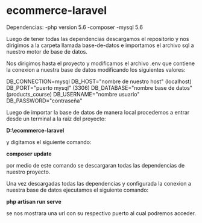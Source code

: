# ecommerce-laravel

Dependencias:
-php version 5.6
-composer
-mysql 5.6

Luego de tener todas las dependencias descargamos el repositorio y nos dirigimos a la carpeta llamada base-de-datos e importamos el archivo sql a nuestro motor de base de datos.

Nos dirigimos hasta el proyecto y modificamos el archivo .env que contiene la conexion a nuestra base de datos modificando los siguientes valores:

DB_CONNECTION=mysql
DB_HOST="nombre de nuestro host" (localhost)
DB_PORT="puerto mysql" (3306)
DB_DATABASE="nombre base de datos" (products_course)
DB_USERNAME="nombre usuario"
DB_PASSWORD="contraseña"

Luego de importar la base de datos de manera local procedemos a entrar desde un terminal a la raiz del proyecto:

**D:\ecommerce-laravel**
 
 y digitamos el siguiente comando:
 
 **composer update**
 
 por medio de este comando se descargaran todas las dependencias de nuestro proyecto.
 
 Una vez descargadas todas las dependencias y configurada la conexion a nuestra base de datos ejecutamos el siguiente comando:
 
 **php artisan run serve**
 
 se nos mostrara una url con su respectivo puerto al cual podremos acceder.
